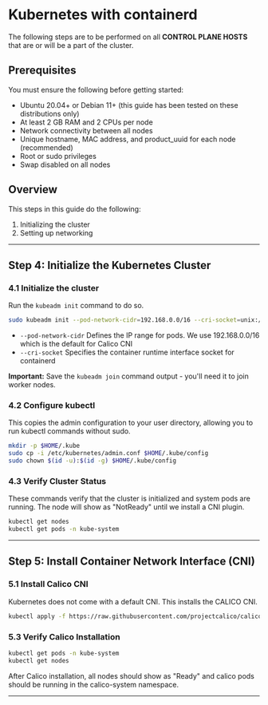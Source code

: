 # Kubernetes with containerd 

The following steps are to be performed on all **CONTROL PLANE HOSTS** that are or will be a part of the cluster.

## Prerequisites

You must ensure the following before getting started:
- Ubuntu 20.04+ or Debian 11+ (this guide has been tested on these distributions only)
- At least 2 GB RAM and 2 CPUs per node
- Network connectivity between all nodes
- Unique hostname, MAC address, and product_uuid for each node (recommended)
- Root or sudo privileges
- Swap disabled on all nodes

## Overview

This steps in this guide do the following:
1. Initializing the cluster
2. Setting up networking

---

## Step 4: Initialize the Kubernetes Cluster

### 4.1 Initialize the cluster

Run the `kubeadm init` command to do so.

```bash
sudo kubeadm init --pod-network-cidr=192.168.0.0/16 --cri-socket=unix:///var/run/containerd/containerd.sock
```

- `--pod-network-cidr` Defines the IP range for pods. We use 192.168.0.0/16 which is the default for Calico CNI
- `--cri-socket` Specifies the container runtime interface socket for containerd

**Important:** Save the `kubeadm join` command output - you'll need it to join worker nodes.

### 4.2 Configure kubectl 

This copies the admin configuration to your user directory, allowing you to run kubectl commands without sudo.

```bash
mkdir -p $HOME/.kube
sudo cp -i /etc/kubernetes/admin.conf $HOME/.kube/config
sudo chown $(id -u):$(id -g) $HOME/.kube/config
```

### 4.3 Verify Cluster Status

These commands verify that the cluster is initialized and system pods are running. The node will show as "NotReady" until we install a CNI plugin.

```bash
kubectl get nodes
kubectl get pods -n kube-system
```

---

## Step 5: Install Container Network Interface (CNI)

### 5.1 Install Calico CNI

Kubernetes does not come with a default CNI. This installs the CALICO CNI.

```bash
kubectl apply -f https://raw.githubusercontent.com/projectcalico/calico/v3.30.2/manifests/calico.yaml
```

### 5.3 Verify Calico Installation

```bash
kubectl get pods -n kube-system
kubectl get nodes
```

After Calico installation, all nodes should show as "Ready" and calico pods should be running in the calico-system namespace.

---
